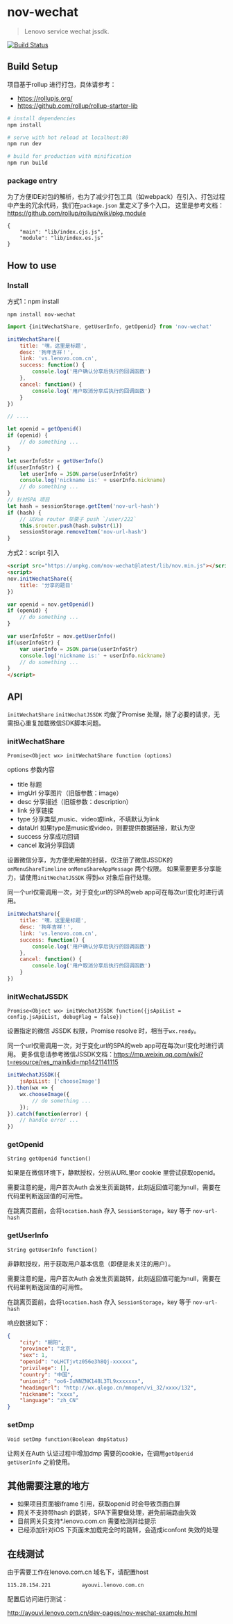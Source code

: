 # nov-wechat

> Lenovo service wechat jssdk.

[![Build Status](https://travis-ci.org/wh8766/nov-wechat.svg?branch=master)](https://travis-ci.org/wh8766/nov-wechat)

## Build Setup

项目基于rollup 进行打包，具体请参考：
- https://rollupjs.org/
- https://github.com/rollup/rollup-starter-lib

``` bash
# install dependencies
npm install

# serve with hot reload at localhost:80
npm run dev

# build for production with minification
npm run build
```

### package entry

为了方便IDE对包的解析，也为了减少打包工具（如webpack）在引入、打包过程中产生的冗余代码，我们在`package.json` 里定义了多个入口。
这里是参考文档：https://github.com/rollup/rollup/wiki/pkg.module

```
{
    "main": "lib/index.cjs.js",
    "module": "lib/index.es.js"
}
```

## How to use

### Install

方式1：npm install
```shell
npm install nov-wechat 
```

```javascript
import {initWechatShare, getUserInfo, getOpenid} from 'nov-wechat'

initWechatShare({
    title: '嘿，这里是标题',
    desc: '狗年吉祥！',
    link: 'vs.lenovo.com.cn',
    success: function() {
        console.log('用户确认分享后执行的回调函数')
    },
    cancel: function() {
        console.log('用户取消分享后执行的回调函数')
    }
})

// ....

let openid = getOpenid()
if (openid) {
    // do something ...
}

let userInfoStr = getUserInfo()
if(userInfoStr) {
    let userInfo = JSON.parse(userInfoStr)
    console.log('nickname is:' + userInfo.nickname)
    // do something ...
}
// 针对SPA 项目
let hash = sessionStorage.getItem('nov-url-hash')
if (hash) {
    // 以Vue router 举栗子 push `/user/222`
    this.$router.push(hash.substr(1))
    sessionStorage.removeItem('nov-url-hash')
}
```

方式2：script 引入
```html
<script src="https://unpkg.com/nov-wechat@latest/lib/nov.min.js"></script>
<script>
nov.initWechatShare({
    title: '分享的题目'
})

var openid = nov.getOpenid()
if (openid) {
    // do something ...
}

var userInfoStr = nov.getUserInfo()
if(userInfoStr) {
    var userInfo = JSON.parse(userInfoStr)
    console.log('nickname is:' + userInfo.nickname)
    // do something ...
}
</script>
```

## API

`initWechatShare` `initWechatJSSDK` 均做了Promise 处理，除了必要的请求，无需担心重复加载微信SDK脚本问题。

### initWechatShare

    Promise<Object wx> initWechatShare function (options)
    
options 参数内容
- title 标题
- imgUrl 分享图片（旧版参数：image）
- desc 分享描述（旧版参数：description）
- link 分享链接
- type 分享类型,music、video或link，不填默认为link
- dataUrl 如果type是music或video，则要提供数据链接，默认为空
- success 分享成功回调
- cancel 取消分享回调

设置微信分享，为方便使用做的封装，仅注册了微信JSSDK的`onMenuShareTimeline` `onMenuShareAppMessage` 两个权限。
如果需要更多分享能力，请使用`initWechatJSSDK` 得到`wx` 对象后自行处理。

同一个url仅需调用一次，对于变化url的SPA的web app可在每次url变化时进行调用。

```javascript
initWechatShare({
    title: '嘿，这里是标题',
    desc: '狗年吉祥！',
    link: 'vs.lenovo.com.cn',
    success: function() {
        console.log('用户确认分享后执行的回调函数')
    },
    cancel: function() {
        console.log('用户取消分享后执行的回调函数')
    }
})
```

### initWechatJSSDK

    Promise<Object wx> initWechatJSSDK function({jsApiList = config.jsApiList, debugFlag = false})

设置指定的微信 JSSDK 权限，Promise resolve 时，相当于`wx.ready`。

同一个url仅需调用一次，对于变化url的SPA的web app可在每次url变化时进行调用。
更多信息请参考微信JSSDK文档：https://mp.weixin.qq.com/wiki?t=resource/res_main&id=mp1421141115

```javascript
initWechatJSSDK({
    jsApiList: ['chooseImage']
}).then(wx => {
    wx.chooseImage({
        // do something ...
    });
}).catch(function(error) {
    // handle error ...
})
```

### getOpenid

    String getOpenid function()

如果是在微信环境下，静默授权，分别从URL里or cookie 里尝试获取openid。

需要注意的是，用户首次Auth 会发生页面跳转，此刻返回值可能为null，需要在代码里判断返回值的可用性。

在跳离页面前，会将`location.hash` 存入 `SessionStorage`，key 等于 `nov-url-hash`

### getUserInfo

    String getUserInfo function()

非静默授权，用于获取用户基本信息（即便是未关注的用户）。

需要注意的是，用户首次Auth 会发生页面跳转，此刻返回值可能为null，需要在代码里判断返回值的可用性。

在跳离页面前，会将`location.hash` 存入 `SessionStorage`，key 等于 `nov-url-hash`

响应数据如下：

```json
{
    "city": "朝阳",
    "province": "北京",
    "sex": 1,
    "openid": "oLHCTjvtz056e3h8Qj-xxxxxx",
    "privilege": [],
    "country": "中国",
    "unionid": "oo6-IuNNZNK148L3TL9xxxxxxx",
    "headimgurl": "http://wx.qlogo.cn/mmopen/vi_32/xxxx/132",
    "nickname": "xxxx",
    "language": "zh_CN"
}
```

### setDmp

    Void setDmp function(Boolean dmpStatus)
    
让网关在Auth 认证过程中增加dmp 需要的cookie，在调用`getOpenid` `getUserInfo` 之前使用。

## 其他需要注意的地方

- 如果项目页面被iframe 引用，获取openid 时会导致页面白屏
- 网关不支持带hash 的跳转，SPA下需要做处理，避免前端路由失效
- 目前网关只支持*.lenovo.com.cn 需要检测并给提示
- 已经添加针对iOS 下页面未加载完全时的跳转，会造成iconfont 失效的处理

## 在线测试

由于需要工作在lenovo.com.cn 域名下，请配置host

    115.28.154.221			ayouvi.lenovo.com.cn

配置后访问进行测试：

http://ayouvi.lenovo.com.cn/dev-pages/nov-wechat-example.html
